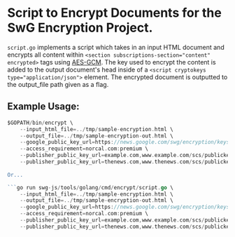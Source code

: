 # Script to Encrypt Documents for the SwG Encryption Project.

```script.go``` implements a script which takes in an input HTML document and encrypts
all content within ```<section subscriptions-section="content" encrypted>```
tags using [AES-GCM](https://en.wikipedia.org/wiki/Galois/Counter_Mode). The key used to encrypt the content is added
to the output document's head inside of a
```<script cryptokeys type="application/json">``` element. The encrypted
document is outputted to the output_file path given as a flag.

## Example Usage:

```go get swg-js/tools/golang/cmd/encrypt/script.go && \
$GOPATH/bin/encrypt \
    --input_html_file=../tmp/sample-encryption.html \
	--output_file=../tmp/sample-encryption-out.html \
	--google_public_key_url=https://news.google.com/swg/encryption/keys/{dev|prod}/tink/public_key \
	--access_requirement=norcal.com:premium \
	--publisher_public_key_url=example.com,www.example.com/scs/publickey \
    --publisher_public_key_url=thenews.com,www.thenews.com/scs/publickey```
    
Or...

```go run swg-js/tools/golang/cmd/encrypt/script.go \
	--input_html_file=../tmp/sample-encryption.html \
	--output_file=../tmp/sample-encryption-out.html \
	--google_public_key_url=https://news.google.com/swg/encryption/keys/{dev|prod}/tink/public_key \
	--access_requirement=norcal.com:premium \
	--publisher_public_key_url=example.com,www.example.com/scs/publickey \
	--publisher_public_key_url=thenews.com,www.thenews.com/scs/publickey```
